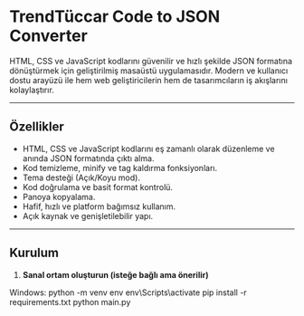 # TrendTüccar Code to JSON Converter

HTML, CSS ve JavaScript kodlarını güvenilir ve hızlı şekilde JSON formatına dönüştürmek için geliştirilmiş masaüstü uygulamasıdır. Modern ve kullanıcı dostu arayüzü ile hem web geliştiricilerin hem de tasarımcıların iş akışlarını kolaylaştırır.

---

## Özellikler

- HTML, CSS ve JavaScript kodlarını eş zamanlı olarak düzenleme ve anında JSON formatında çıktı alma.
- Kod temizleme, minify ve tag kaldırma fonksiyonları.
- Tema desteği (Açık/Koyu mod).
- Kod doğrulama ve basit format kontrolü.
- Panoya kopyalama.
- Hafif, hızlı ve platform bağımsız kullanım.
- Açık kaynak ve genişletilebilir yapı.

---

## Kurulum
1. **Sanal ortam oluşturun (isteğe bağlı ama önerilir)**

Windows:
python -m venv env
env\Scripts\activate
pip install -r requirements.txt
python main.py